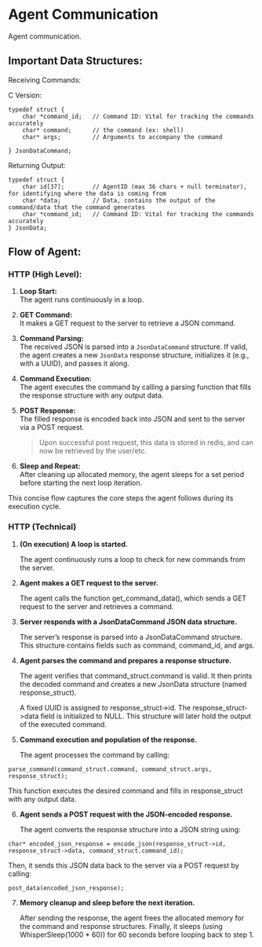 # Agent Communication


Agent communication.


## Important Data Structures:

Receiving Commands:


C Version:
```
typedef struct {
    char *command_id;   // Command ID: Vital for tracking the commands accurately
    char* command;      // the command (ex: shell)
    char* args;         // Arguments to accompany the command

} JsonDataCommand;

```

Returning Output:

```
typedef struct {
    char id[37];        // AgentID (max 36 chars + null terminator), for identifying where the data is coming from
    char *data;         // Data, contains the output of the command/data that the command generates
    char *command_id;   // Command ID: Vital for tracking the commands accurately
} JsonData;

```

## Flow of Agent:

### HTTP (High Level):
1. **Loop Start:**  
   The agent runs continuously in a loop.

2. **GET Command:**  
   It makes a GET request to the server to retrieve a JSON command.

3. **Command Parsing:**  
   The received JSON is parsed into a `JsonDataCommand` structure. If valid, the agent creates a new `JsonData` response structure, initializes it (e.g., with a UUID), and passes it along.

4. **Command Execution:**  
   The agent executes the command by calling a parsing function that fills the response structure with any output data.

5. **POST Response:**  
   The filled response is encoded back into JSON and sent to the server via a POST request.
    
    > Upon successful post request, this data is stored in redis, and can now be retrieved by the user/etc.

6. **Sleep and Repeat:**  
   After cleaning up allocated memory, the agent sleeps for a set period before starting the next loop iteration.

This concise flow captures the core steps the agent follows during its execution cycle.

### HTTP (Technical)
1. **(On execution) A loop is started.**

    The agent continuously runs a loop to check for new commands from the server.

2. **Agent makes a GET request to the server.**

    The agent calls the function get_command_data(), which sends a GET request to the server and retrieves a command.

3. **Server responds with a JsonDataCommand JSON data structure.**

    The server’s response is parsed into a JsonDataCommand structure. This structure contains fields such as command, command_id, and args.

4. **Agent parses the command and prepares a response structure.**

    The agent verifies that command_struct.command is valid. It then prints the decoded command and creates a new JsonData structure (named response_struct).

    A fixed UUID is assigned to response_struct->id.
    The response_struct->data field is initialized to NULL.
    This structure will later hold the output of the executed command.

5. **Command execution and population of the response.**

    The agent processes the command by calling:


```
parse_command(command_struct.command, command_struct.args, response_struct);
```
    
This function executes the desired command and fills in response_struct with any output data.

6. **Agent sends a POST request with the JSON-encoded response.**

    The agent converts the response structure into a JSON string using:

```
char* encoded_json_response = encode_json(response_struct->id, response_struct->data, command_struct.command_id);
```
Then, it sends this JSON data back to the server via a POST request by calling:


```
post_data(encoded_json_response);
```

7. **Memory cleanup and sleep before the next iteration.**

    After sending the response, the agent frees the allocated memory for the command and response structures. Finally, it sleeps (using WhisperSleep(1000 * 60)) for 60 seconds before looping back to step 1.

